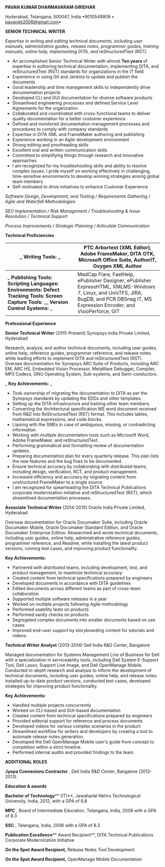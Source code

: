 **PAVAN KUMAR DHARMAVARAM GIRIDHAR**

Hyderabad, Telangana, 500047, India •9010549909 • [pavandg2006@gmail.com](mailto:pavandg2006@gmail.com)•

**SENIOR TECHNICAL WRITER**

_Expertise in writing and editing technical documents, including user manuals, administrative guides, release notes, programmer guides, training manuals, online help, implementing DITA, and_ reStructuredText _(RST)._

- An accomplished Senior Technical Writer with almost **Ten years** of expertise in authoring technical documentation, implementing DITA, and reStructuredText (RST) standards for organizations in the IT field
- Experience in using Git and Jenkins to update and publish the documents
- Good leadership and time management skills to independently drive documentation projects
- Developed CLI and GUI documentation for diverse software products
- Streamlined engineering processes and defined Service Level Agreements for the organization
- Collaborated and coordinated with cross-functional teams to deliver quality documentation for a better customer experience
- Defined and monitored documentation management processes and procedures to comply with company standards
- Expertise in DITA XML and FrameMaker authoring and publishing
- Experience working in an Agile development environment
- Strong editing and proofreading skills
- Excellent oral and written communication skills
- Committed to simplifying things through research and innovative approaches
- I am recognized for my troubleshooting skills and ability to resolve complex issues. I pride myself on working effectively in challenging, time-sensitive environments to develop winning strategies among global team members
- Self-motivated to drive initiatives to enhance Customer Experience

_Software Design, Development, and Testing / Requirements Gathering / Agile and Waterfall Methodologies_

_SEO Implementation / Risk Management / Troubleshooting &amp; Issue Resolution / Technical Support_

_Process Improvements / Strategic Planning / Articulate Communication_

**Technical Proficiencies**

| _ **Writing Tools:** _ | PTC Arbortext (XML Editor), Adobe FrameMaker, DITA OTK, Microsoft Office Suite, AuthorIT, Oxygen XML Author |
| --- | --- |
| _ **Publishing Tools:** __**Scripting Languages:**__ **Environments:** __**Defect Tracking Tools:**__ **Screen Capture Tools:** __ **Version Control Systems:** _ | MadCap Flare, FastHelp, ePublisher Designer, ePublisher ExpressHTML, XMLMS-Windows 7, Linux, and UnixTFS, JIRA, BugDB, and PCR DBSnag IT, MS Expression Encoder, and VisioPerforce, GIT |

**Professional Experience**

**Senior Technical Writer** (2015-Present) Synopsys India Private Limited, Hyderabad

Research, analyze, and author technical documents, including user guides, online help, reference guides, programmer reference, and release notes while leading efforts to implement DITA and reStructuredText (RST). Oversee documentation for Synopsys ARC Suite of Products, including ARC EM, ARC HS, Embedded Vision Processor, MetaWare Debugger, Compiler, MP3 Codecs, GNU Operating System, Sub-systems, and Semi-conductors.

_ **Key Achievements:** _

- Took ownership of migrating the documentation to DITA as per the Synopsys standards by updating the EDDs and other templates.
- Setting up the DITA infrastructure and training other team members.
- Converting the Architectural specification MS word document received from R&amp;D into ReStructuredText (RST) format. This includes tables, mathematical expressions, and code blocks.
- Liaising with the SMEs in case of ambiguous, missing, or contradicting information.
- Working with multiple documentation tools such as Microsoft Word, Adobe FrameMaker, and reStructuredText.
- Performing grammatical and formatting review of documentation updates.
- Preparing documentation plan for every quarterly release. This plan lists the new features and the bug fixes to be documented.
- Ensure technical accuracy by collaborating with distributed teams, including design, verification, RCT, and product management.
- Increased efficiency and accuracy by migrating content from unstructured FrameMaker to a single source.
- I am recognized for spearheading the DITA Technical Publications corporate modernization initiative and reStructuredText (RST), which streamlined documentation processes.

**Associate Technical Writer** (2014-2015) Oracle India Private Limited, Hyderabad

Oversaw documentation for Oracle Documaker Suite, including Oracle Documaker Mobile, Oracle Documaker Standard Edition, and Oracle Documaker Enterprise Edition. Researched and wrote technical documents, including user guides, online help, administrative reference guides, programmer reference, and Readme, while installing the latest product versions, running test cases, and improving product functionality.

**Key Achievements:**

- Partnered with distributed teams, including development, test, and product management, to maximize technical accuracy
- Created content from technical specifications prepared by engineers
- Developed documents in accordance with DITA guidelines
- Edited documents across different teams as part of cross-team collaboration
- Supported multiple software releases in a year
- Worked on multiple projects following Agile methodology
- Performed usability tests on products
- Performed sanity checks on products
- Segregated complex documents into smaller documents based on use cases
- Improved end-user support by storyboarding content for tutorials and videos.

**Technical Writer Analyst** (2013-2014) Dell India R&amp;D Center, Bangalore

Managed documentation for Systems Management Line of Business for Dell with a specialization in serviceability tools, including Dell System E-Support Tool, Dell Lasso, Support Live Image, and Dell OpenManage Mobile. Conducted in-depth research and analysis to inform the development of technical documents, including user guides, online help, and release notes. Installed up-to-date product versions, conducted test cases, developed strategies for improving product functionality.

**Key Achievements:**

- Handled multiple projects concurrently
- Worked on CLI-based and GUI-based documentation
- Created content from technical specifications prepared by engineers
- Provided editorial support for reference and process documents
- Developed videos for various complex scenarios in the product
- Streamlined workflow for writers and developers by creating a tool to automate release notes generation.
- Developed the Dell OpenManage Mobile user&#39;s guide from concept to completion within a strict timeline.
- Performed internal audits and provided findings to the team.

**ADDITIONAL ROLES**

**Jyopa Connexions Contractor** , Dell India R&amp;D Center, Bangalore (2012-2013)

**Education &amp; awards**

**Bachelor of Technology**** (IT)**, Jawaharlal Nehru Technological University, India, 2012, with a GPA of 6.8

**MPC** , Board of Intermediate Education, Telangana, India, 2008 with a GPA of 8.3

**SSC** , Telangana, India, 2006 with a GPA of 8.3

**Publication Excellence**** Award Recipient**, DITA Technical Publications Corporate Modernization Initiative

**On the Spot Award Recipient,** Release Notes Tool Development

**On the Spot Award Recipient,** OpenManage Mobile Documentation

